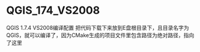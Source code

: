 # QGIS_174_VS2008
QGIS 1.7.4 VS2008编译配置
把代码下载下来放到E盘根目录下，且目录名字为QGIS，就可以编译了，因为CMake生成的项目文件里包含路径为绝对路径，指向了这里
